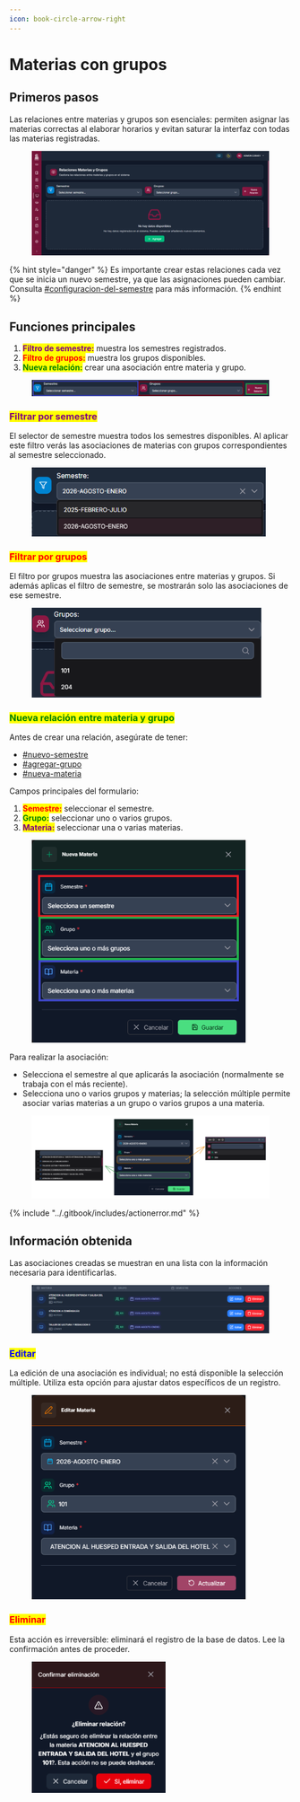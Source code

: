 ```yaml
---
icon: book-circle-arrow-right
---
```


# Materias con grupos

## Primeros pasos

Las relaciones entre materias y grupos son esenciales: permiten asignar las materias correctas al elaborar horarios y evitan saturar la interfaz con todas las materias registradas.

<figure><img src="../.gitbook/assets/Captura de pantalla 2025-10-11 171059.png" alt=""><figcaption></figcaption></figure>

{% hint style="danger" %}
Es importante crear estas relaciones cada vez que se inicia un nuevo semestre, ya que las asignaciones pueden cambiar. Consulta [#configuracion-del-semestre](../comenzar-interaccion.md#configuracion-del-semestre "mention") para más información.
{% endhint %}


## Funciones principales

1. <mark style="color:purple;">**Filtro de semestre:**</mark> muestra los semestres registrados.
2. <mark style="color:red;">**Filtro de grupos:**</mark> muestra los grupos disponibles.
3. <mark style="color:green;">**Nueva relación:**</mark> crear una asociación entre materia y grupo.

<figure><img src="../.gitbook/assets/Captura de pantalla 2025-10-11 172500.png" alt=""><figcaption></figcaption></figure>


### <mark style="color:purple;">Filtrar por semestre</mark>

El selector de semestre muestra todos los semestres disponibles. Al aplicar este filtro verás las asociaciones de materias con grupos correspondientes al semestre seleccionado.

<figure><img src="../.gitbook/assets/Captura de pantalla 2025-10-11 173450.png" alt="" width="418"><figcaption></figcaption></figure>


### <mark style="color:red">Filtrar por grupos</mark>

El filtro por grupos muestra las asociaciones entre materias y grupos. Si además aplicas el filtro de semestre, se mostrarán solo las asociaciones de ese semestre.

<figure><img src="../.gitbook/assets/Captura de pantalla 2025-10-11 174300.png" alt="" width="410"><figcaption></figcaption></figure>


### <mark style="color:green;">Nueva relación entre materia y grupo</mark>

Antes de crear una relación, asegúrate de tener:

- [#nuevo-semestre](../recursos-academica/semestres.md#nuevo-semestre "mention")
- [#agregar-grupo](../recursos-academica/grupos.md#agregar-grupo "mention")
- [#nueva-materia](../recursos-academica/materias.md#nueva-materia "mention")

Campos principales del formulario:

1. <mark style="color:red;">**Semestre:**</mark> seleccionar el semestre.
2. <mark style="color:green;">**Grupo:**</mark> seleccionar uno o varios grupos.
3. <mark style="color:purple;">**Materia:**</mark> seleccionar una o varias materias.

<figure><img src="../.gitbook/assets/Captura de pantalla 2025-10-11 174452.png" alt="" width="382"><figcaption></figcaption></figure>


Para realizar la asociación:

- Selecciona el semestre al que aplicarás la asociación (normalmente se trabaja con el más reciente).
- Selecciona uno o varios grupos y materias; la selección múltiple permite asociar varias materias a un grupo o varios grupos a una materia.

<figure><img src="../.gitbook/assets/imagen1.png" alt=""><figcaption></figcaption></figure>

{% include "../.gitbook/includes/actionerror.md" %}


## Información obtenida

Las asociaciones creadas se muestran en una lista con la información necesaria para identificarlas.

<figure><img src="../.gitbook/assets/Captura de pantalla 2025-10-11 181252.png" alt=""><figcaption></figcaption></figure>


### <mark style="color:blue;">Editar</mark>

La edición de una asociación es individual; no está disponible la selección múltiple. Utiliza esta opción para ajustar datos específicos de un registro.

<figure><img src="../.gitbook/assets/Captura de pantalla 2025-10-11 181417.png" alt="" width="382"><figcaption></figcaption></figure>

### <mark style="color:red;">Eliminar</mark>

Esta acción es irreversible: eliminará el registro de la base de datos. Lee la confirmación antes de proceder.

<figure><img src="../.gitbook/assets/Captura de pantalla 2025-10-11 181638.png" alt="" width="239"><figcaption></figcaption></figure>
